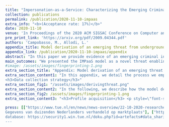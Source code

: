 ```yaml
---
title: "Impersonation-as-a-Service: Characterizing the Emerging Criminal Infrastructure for User Impersonation at Scale"
collection: publications
permalink: /publication/2020-11-10-impaas
extra_info: "<b>(Acceptance rate: 17%)</b>"
date: 2020-11-10
venue: 'In Proceedings of the 2020 ACM SIGSAC Conference on Computer and Communications Security (CCS ’20)'
pre_print_link: 'https://arxiv.org/pdf/2009.04344.pdf'
authors: 'Campobasso, M., Allodi, L.'
appendix_title: Model derivation of an emerging threat from underground market observations
appendix_link: /publication/2020-11-10-impaas/appendix
abstract: "In this paper we provide evidence of an emerging criminal infrastructure enabling impersonation attacks at scale. Impersonation-as-a-Service (IMPaaS) allows attackers to systematically collect and enforce user profiles (consisting of user credentials, cookies, device and behavioural fingerprints, and other metadata) to circumvent risk-based authentication system and effectively bypass multi-factor authentication mechanisms. We present the ImpaaS model and evaluate its implementation by analysing the operation of a large, invite-only, Russian ImpaaS platform providing user profiles for more than 260'000 Internet users worldwide. Our findings suggest that the ImpaaS model is growing, and provides the mechanisms needed to systematically evade authentication controls across multiple platforms, while providing attackers with a reliable, up-to-date, and semi-automated environment enabling target selection and user impersonation against Internet users as scale."
main_outcomes: "We presented the IMPaaS model as a novel threat enabling attackers to perform user impersonation at scale. IMPaaS is supported by an emergent criminal infrastructure that control the supply chain of user profiles, from system infection to profile acquisition and commodification. Criminals produce fingerprints from compromised hosts, which are bundles of information containing credentials, cookies, history and behavioral metadata of the victim, allowing attackers to seamlessly reproduce a user's \"appearance\" in front of an authentication system. Such fingerprints are available on the IMPaaS platform for prices ranging from a few to hundreds of USD, depending on the wealth of the country of the victim, the amount of available accounts available and which accounts are contained. From our analysis, we identify a strong correlation in the price with the presence of credentials for banking websites, cryptocurrency exchanges and e-commerce accounts. In addition, our research provided further evidences supporting the claim that undergound platform operators are actively monitoring crawling activities and take measures to limit them."
#image: /assets/images/fingerprinting-1.png
extra_section_title: "Appendix: Model derivation of an emerging threat from underground market observations"
extra_section_content1: "In this appendix, we detail the process we employed to derive each step of the IMPaaS criminal model. Whereas generally threat identification and derivation originate from technical observations of malicious activity (e.g., through malware reverse engineering, botnet sinkholing, etc.), in this paper we derived the IMPaaS threat model from observational data coming from the underground ecosystem itself. As criminal business models advance, being able to \"reverse engineer\" those to derive a bigger-picture view of the threat ecosystem has clear value: it allows us to better understand the criminal processes sustaining threat development and innovation, and provides us with insights on technical criminal artifacts we may have not yet detected \"in the wild\". In the following we share the process we followed to derive the IMPaaS model described in the paper, and synthesized below.<br/>
<h3>Data collection strategy</h3>"
extra_section_fig1: "/assets/images/derivingthreat.png"
extra_section_content2: "In the following, we describe how the model described in Figure 1 of the paper (reported below) has been derived from evidence collected following the strategy described above. <h3>The Impersonation-as-a-Service Model</h3>"
extra_section_fig2: /assets/images/fingerprinting-1.png
extra_section_content3: "<h3>Profile acquisition</h3> <p style=\"font-size: 0.85em\">IMPaaS.ru offers hundreds of thousands user profiles where each of them, according to the marketplace's wiki, represents a single victim <b>(A)</b>. As several security industry report from their investigations, to harvest this amount of user profiles, IMPaaS.ru was employing AZORult, an infostealer malware <b>(C)</b>. To get a glimpse in the fuctioning of the malware, we collected several samples available on different undergound communities in which we have a foothold; we consistently obtained a bundle containing a set of instructions, a payload generator and a C2 server. Then, we infected our test systems and observed the high-level functioning <b>(D)</b>. In addition, in a post of a prominent underground marketplace, IMPaaS.ru operators were seeking for collaborators that could provide substantial quantities of infected hosts to control <b>(B)</b>. The large amount of available user profiles on IMPaaS.ru and the IMPaaS.ru operators interactions on other prominent underground communities suggest that IMPaaS operators rely on large scale malware infections (provided by themselves, or from partnerships with PPI, EaaS, MaaS operators, or both), whose malware was AZORult (now dismissed), to fuel their market with user profiles.</p><h3>Profile selection</h3><p style=\"font-size: 0.85em\">Once obtained access to IMPaaS.ru, the customer has access to the list of available user profiles <b>(A)</b>. To better fit the needs of the customer, an advanced search tool allows to filter user profiles containing credentias for given websites, price range, country of infection, installation date and other parameters <b>(A)</b>. After the first user profile is bought, the customer can download a custom version of Chromium and a plugin that will enforce the acquired user profile in the browser <b>(A)</b>.</p><h3>Profile enforcement</h3><p style=\"font-size: 0.85em\">The combination of user profile, browser and plugin empower the customer to an attacker capable of successfully impersonate the victim <b>(A, B, E)</b>. From the market's wiki and from IMPaaS.ru operator's ads on affiliated communities, they claim that their solutions allow to reliably spoof the identity of a victim to the analytical systems employed from social and bank identity verification systems. <b>(B)</b>. To achieve this, IMPaaS.ru operators claim that they collect a wide set of information from the victim's host, including the ones that major banks, payment and online antifraud systems monitor. Further, they claim that once an attacker enforces the fingerprint via the plugin, this information is provided to those systems. <b>(B)</b>. From their claims, they're exploiting the ease of use introduced from usable security authentication mechanisms such as RBA to bypass potential second factor that may be triggered at login time. In addition, in the FAQ section of the market, they remark the importance of using unblacklisted and accurate SOCKS5 proxies to reproduce the geolocation of the victim <b>(A)</b>. The plugin natively provides support to tunnel traffic into a user-defined SOCKS5 proxy, greatly improving the success rate of the impersonation attack <b>(A)</b>. In addition to the economic considerations made in the paper regarding market's health, common only among established and serious underground markets, the market shows other signs of respectability. In fact, IMPaaS.ru operator's profiles in the affiliated (and sometimes prominent) communities have the status of \"verified sellers\" and come with a long message history <b>(B)</b>. In these messages, they provide updates about evolutions of the marketplace and actively interact with customers, offering support and information <b>(B, E)</b>. In these discussions, customers provide feedbacks to their peers about their experience; positive feedbacks are the majority. A minor portion of unsatisfied customers often complain about having bought a user profile that doesn't bypass 2FA or doesn't contain updated credentials <b>(E)</b>. To these claims, the IMPaaS.ru operators respond that in their ToS they specify that user profiles are sold \"as-is\", with no warranties on their content and how to analyze them before buying <b>(A, B)</b>. Nonetheless, IMPaaS.ru operators show their efforts in improving the quality of the service; to this extent, they implemented a feedback system for user profiles to better understand which profiles meet the quality required from customers <b>(A, E)</b>. To further incentivize customers in using it, they offer a 5% cashback on the value of the reviewed profile <b>(A, E)</b>. Finally, some Telegram channels created by IMPaaS.ru operators offer customers the chance to share their experiences and offer their techniques to cashing out victim's assets, often upon payment <b>(E)</b>.</p><h3>Conclusions</h3><p style=\"font-size: 0.85em\">From these observations, we derive Impersonation-as-a-Service as an emerging threat model to established authentication mechanisms. Albeit we didn't had on hand any user profile due to ethical concerns, the observable criminal ecosystem around this market offers convicing evidences that the IMPaaS model is emerging and can lead arbitrary attackers to successfully impersonate victims at scale. IMPaaS.ru clearly identifies strengths and limitations of the offered solution. Nonetheless, we believe that the existence of IMPaaS.ru, their business model and their presence on the market indicate a strong interest from customers and a proved being able  to support impersonation attacks at scale, offering the needed driving force for other and more sophisticated IMPaaS providers to appear in the cybercriminal panorama.</p>"

press: [["https://www.tue.nl/en/news/news-overview/22-10-2020-researchers-tue-find-huge-and-sophisticated-black-market-for-trade-in-online-fingerprints/", "en", "TU/e - Researchers TU/e find huge and sophisticated black market for trade in online ‘fingerprints’"], ["https://innovationorigins.com/large-scale-criminal-online-marketplace-in-user-profiles/", "en", "InnovationOrigins.com - Large-scale criminal online market in user profiles"], ["https://www.tue.nl/nieuws/nieuwsoverzicht/22-10-2020-onderzoekers-tue-vinden-enorme-zwarte-markt-voor-handel-in-online-fingerprints/", "nl", "TU/e - Onderzoekers TU/e vinden enorme zwarte markt voor handel in online ‘fingerprints’"], ["https://portal.rtvmonitor.nl/#/summary/0589db89-b791-4b09-a181-0811f09d08b3?token=K0UxWEhuVnNoVUdZaGc5a1hSQmEvWTNSZW0yeWRta0lvaXYvT3oxMW96MVdNNVEvKzBZRTVSV2hTa3ZlTzFpSjVvb1kwdkIzMGtXZmZEWDJUUk43SmZNZG5pZ0d5Y2crVXZHMWJoTEw4VlNSZ2VUbXRQazJRV3pYeWRGVzZ3UXJpQitGL0J1ZENERT01", "nl", "<i class=\"fa fa-podcast fa-lg\" aria-hidden=\"true\"></i> NPO Radio 1 - Radio EenVandaag"], ["https://eenvandaag.avrotros.nl/item/dit-is-waarom-criminelen-betalen-om-jouw-typesnelheid-en-muisbewegingen-te-weten-te-komen/", "nl", "NPO Radio 1 - Radio EenVandaag (web) - Waarom cybercriminelen nu zelfs uit zijn op hoe snel je typt, je beeldschermgrootte en muisbewegingen"], ["https://portal.rtvmonitor.nl/#/summary/5c655ba0-3549-4242-95b7-12e65bea1f77?token=K0UxWEhuVnNoVUdZaGc5a1hSQmEvWTNSZW0yeWRta0lvaXYvT3oxMW96MVdNNVEvKzBZRTVSV2hTa3ZlTzFpSjVvb1kwdkIzMGtXZmZEWDJUUk43SlZldWdLcllzZnBtU2o0U081ank5VDcyQ1VheTMvZHFOU2dMVGtzTjVpUjhUaEdORUlRTUdJTT01", "nl", "<i class=\"fa fa-podcast fa-lg\" aria-hidden=\"true\"></i> Radio 538"], ["https://portal.rtvmonitor.nl/#/summary/c8d367df-2d76-4c34-91a3-418cddfc38c2?token=K0UxWEhuVnNoVUdZaGc5a1hSQmEvWTNSZW0yeWRta0lvaXYvT3oxMW96MVdNNVEvKzBZRTVSV2hTa3ZlTzFpSjVvb1kwdkIzMGtXZmZEWDJUUk43SlpodDd0YTY3U2xVa0tGeVdQQmJPZTljYVRkZThPMENRMG52UVNQa1NGK3FJUElzNDJRakIxOD01", "nl", "<i class=\"fa fa-podcast fa-lg\" aria-hidden=\"true\"></i> QMusic"], ["https://www.ed.nl/eindhoven/russen-handelen-op-marktplaats-in-gestolen-online-identiteiten-ontdekten-eindhovense-onderzoekers~a9163c5e/", "nl", "Eindhovens Dagblad - Russen handelen op ‘marktplaats’ in gestolen online identiteiten, ontdekten Eindhovense onderzoekers"], ["https://www.ed.nl/eindhoven/onderzoekers-tu-e-vinden-illegale-russische-marktplaats-voor-online-profielen~ae0b4390/", "nl", "Eindhovens Dagblad - Onderzoekers TU/e vinden illegale Russische marktplaats voor online profielen"], ["https://tweakers.net/nieuws/173872/onderzoekers-vinden-website-die-fingerprints-as-a-service-aanbiedt.html", "nl", "Tweakers.net - Onderzoekers vinden website die 'fingerprints-as-a-service' aanbiedt"], ["https://michelecampobasso.github.io/assets/misc/article_de_volkskrant.pdf", "nl", "<i class=\"fa fa-newspaper-o fa-lg\" aria-hidden=\"true\"></i> De Volkskrant Tech - Data duizenden Nederlanders op Russisch forum (bottom of page)"], ["https://www.fontys.nl/nieuws/omvangrijke-criminele-online-handel-in-gebruikersprofielen/", "nl", "Fontys.nl - Omvangrijke criminele online handel in gebruikersprofielen"], ["https://www.rtlnieuws.nl/tech/artikel/5192926/data-gegevens-wachtwoorden-nederlanders-marktplaats-fingerprint", "nl", "RTL Nieuws - Data duizenden Nederlanders verhandeld op criminele marktplaats"], ["https://www.rd.nl/vandaag/binnenland/gegevens-van-duizenden-nederlanders-verhandeld-op-marktplaats-1.1707730", "nl", "Reformatorisch Dagblad - 
Gegevens van duizenden Nederlanders verhandeld op marktplaats"], ["https://studio040.nl/nieuws/artikel/tue-legt-russische-handel-in-online-identiteiten-bloot", "nl", "Studio 040 - TU/e legt Russische handel in digitale 'fingerprints' bloot"], ["https://www.nd.nl/nieuws/varia/999476/gegevens-van-duizenden-nederlanders-verhandeld-op-marktplaats", "nl", "Nederlands Dagblad - Gegevens van duizenden Nederlanders verhandeld op marktplaats"], ["https://www.technischweekblad.nl/nieuws/onderzoekers-tu-e-vinden-enorme-zwarte-markt-in-online-fingerprints", "nl", "Technisch Weekblad - Onderzoekers TU/e vinden enorme zwarte markt in online ‘fingerprints’"], ["https://www.computable.nl/artikel/nieuws/security/7083260/250449/cybercrimineel-koopt-amper-tech-marktplaats.html", "nl", "Computable - Marktplaats nog geen techparadijs voor cybercrimineel"], ["https://www.trouw.nl/binnenland/tu-eindhoven-spoort-handel-op-in-online-vingerafdrukken~b91811a4/", "nl", "Trouw - TU Eindhoven spoort handel op in online vingerafdrukken"], ["https://www.hartvannederland.nl/nieuws/2020/onderzoekers-tu-eindhoven-ontdekken-website-handel-profielen/", "nl", "Hart van Nederland - TU Eindhoven ontdekt Russische website voor handel in online vingerafdrukken"], ["https://www.rtlnieuws.nl/tech/artikel/5192713/onderzoekers-tu-eindhoven-ontdekken-site-met-handel-profielen", "nl", "RTL - 'Site met handel in profielen biedt toegang tot 260.000 accounts'"], ["https://www.bd.nl/eindhoven/onderzoekers-tu-e-vinden-illegale-russische-marktplaats-voor-online-profielen~ae0b4390/", "nl", Brabants Dagblad - Onderzoekers TU/e vinden illegale Russische marktplaats voor online profielen"], ["https://www.agconnect.nl/artikel/online-fingerprinthandel-blootgelegd-door-tu-eindhoven", "nl", "agConnect - Online-fingerprinthandel blootgelegd door TU Eindhoven"], ["https://www.vpngids.nl/nieuws/tu-eindhoven-stuit-op-zwarte-markt-voor-digitale-fingerprints/", "nl", VPNGids - TU Eindhoven stuit op zwarte markt voor digitale fingerprints], ["https://www.ictmagazine.nl/tu-e-ontdekt-enorme-zwarte-markt-voor-handel-in-online-fingerprints/", "nl", "ICT/magazine - TU/e ontdekt enorme zwarte markt voor handel in online fingerprints"], ["https://www.security.nl/posting/675689/Marktplaats+voor+gestolen+profile+laat+criminelen+RBA-systems+ bypass", "nl", "Security NL - Marktplaats voor gestolen profielgegevens laat criminelen RBA-systemen omzeilen"]]
database: https://security1.win.tue.nl/doku.php?id=artefacts#data_sharing
---
```





